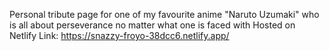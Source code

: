 Personal tribute page for one of my favourite anime "Naruto Uzumaki" who is all about perseverance no matter what one is faced with
Hosted on Netlify
Link: https://snazzy-froyo-38dcc6.netlify.app/
